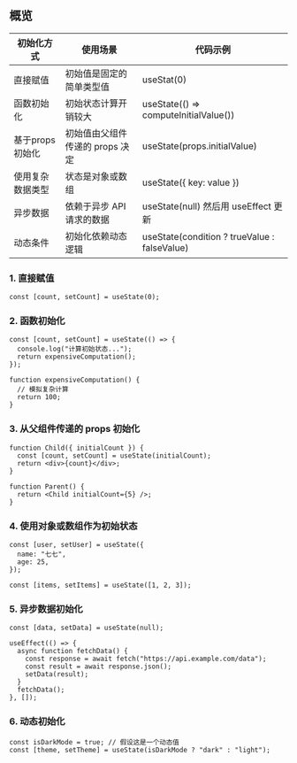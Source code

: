 ## 概览

| 初始化方式       | 使用场景                        | 代码示例                                     |
| ---------------- | ------------------------------- | -------------------------------------------- |
| 直接赋值         | 初始值是固定的简单类型值        | useStat(0)                                   |
| 函数初始化       | 初始状态计算开销较大            | useState(() => computeInitialValue())        |
| 基于props初始化  | 初始值由父组件传递的 props 决定 | useState(props.initialValue)                 |
| 使用复杂数据类型 | 状态是对象或数组                | useState({ key: value })                     |
| 异步数据         | 依赖于异步 API 请求的数据       | useState(null) 然后用 useEffect 更新         |
| 动态条件         | 初始化依赖动态逻辑              | useState(condition ? trueValue : falseValue) |

### 1. 直接赋值

```tsx
const [count, setCount] = useState(0);
```

### 2. 函数初始化

```tsx
const [count, setCount] = useState(() => {
  console.log("计算初始状态...");
  return expensiveComputation();
});

function expensiveComputation() {
  // 模拟复杂计算
  return 100;
}
```

### 3. 从父组件传递的 props 初始化

```tsx
function Child({ initialCount }) {
  const [count, setCount] = useState(initialCount);
  return <div>{count}</div>;
}

function Parent() {
  return <Child initialCount={5} />;
}
```

### 4. 使用对象或数组作为初始状态

```tsx
const [user, setUser] = useState({
  name: "七七",
  age: 25,
});

const [items, setItems] = useState([1, 2, 3]);
```

### 5. 异步数据初始化

```tsx
const [data, setData] = useState(null);

useEffect(() => {
  async function fetchData() {
    const response = await fetch("https://api.example.com/data");
    const result = await response.json();
    setData(result);
  }
  fetchData();
}, []);
```

### 6.  动态初始化

```tsx
const isDarkMode = true; // 假设这是一个动态值
const [theme, setTheme] = useState(isDarkMode ? "dark" : "light");
```


